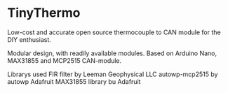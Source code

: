 # TinyThermo
Low-cost and accurate open source thermocouple to CAN module for the DIY enthusiast.

Modular design, with readily available modules.
Based on Arduino Nano, MAX31855 and MCP2515 CAN-module.

Librarys used
FIR filter by Leeman Geophysical LLC
autowp-mcp2515 by autowp
Adafruit MAX31855 library bu Adafruit
